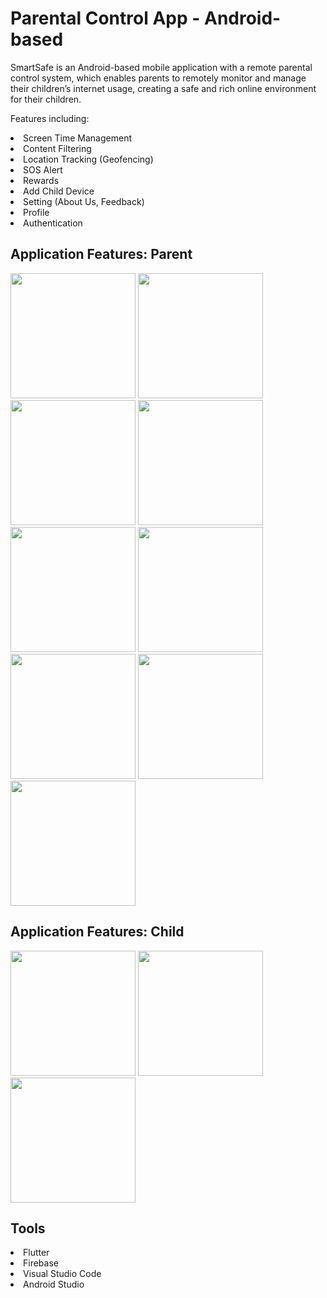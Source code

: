 # Parental Control App - Android-based

SmartSafe is an Android-based mobile application with a remote parental control system, which enables parents to remotely monitor and manage their children’s internet usage, creating a safe and rich online environment for their children.

Features including:
<li>Screen Time Management</li>
<li>Content Filtering</li>
<li>Location Tracking (Geofencing)</li>
<li>SOS Alert</li>
<li>Rewards</li>
<li>Add Child Device</li>
<li>Setting (About Us, Feedback)</li>
<li>Profile</li>
<li>Authentication</li>
</n>

## Application Features: Parent
<img src="https://github.com/user-attachments/assets/fa4e73f3-d3dd-40b5-8812-07da07a37523" width="200" />
<img src="https://github.com/user-attachments/assets/d683b0b6-b97d-437c-bb7d-54257062b362" width="200" />
<img src="https://github.com/user-attachments/assets/bf721398-670a-4b9d-834a-d6251e43b161" width="200" />
<img src="https://github.com/user-attachments/assets/3b1878de-f0a7-430a-ad40-f994a86cbe4e" width="200" />
<img src="https://github.com/user-attachments/assets/e616f8b4-f3a1-4f21-ae31-380e7d01aa75" width="200" />
<img src="https://github.com/user-attachments/assets/807c6af1-28f7-4b05-8818-587d0863997f" width="200" />
<img src="https://github.com/user-attachments/assets/53d80b13-2f2f-4af4-a93b-2daaa28dec12" width="200" />
<img src="https://github.com/user-attachments/assets/c95c5275-131b-4384-bf3a-d354fceceec1" width="200" />
<img src="https://github.com/user-attachments/assets/a0f31f7e-8481-4437-aa46-c135963a1a06" width="200" />


## Application Features: Child
<img src="https://github.com/user-attachments/assets/42f941fa-ea9f-428a-9e15-c4dfcc15f1e6" width="200" />
<img src="https://github.com/user-attachments/assets/a3cbc669-18ed-445e-864a-d17ce79c3b45" width="200" />
<img src="https://github.com/user-attachments/assets/9cc1829b-88ff-4e38-a8f8-7fe066ffbf7f" width="200" />


## Tools
<li>Flutter</li>
<li>Firebase</li>
<li>Visual Studio Code</li>
<li>Android Studio</li>
